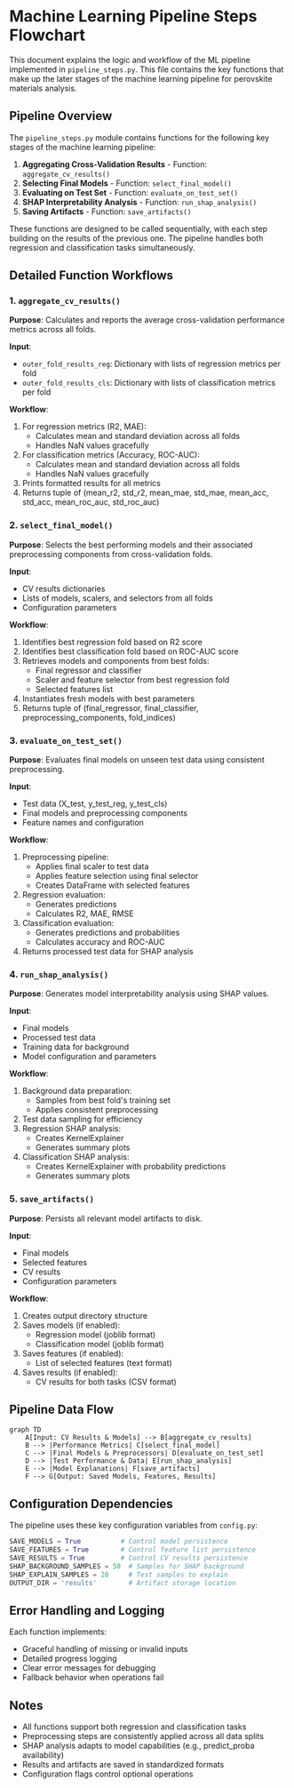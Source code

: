 # Machine Learning Pipeline Steps Flowchart

This document explains the logic and workflow of the ML pipeline implemented in `pipeline_steps.py`. This file contains the key functions that make up the later stages of the machine learning pipeline for perovskite materials analysis.

## Pipeline Overview

The `pipeline_steps.py` module contains functions for the following key stages of the machine learning pipeline:

1. **Aggregating Cross-Validation Results** - Function: `aggregate_cv_results()`
2. **Selecting Final Models** - Function: `select_final_model()`
3. **Evaluating on Test Set** - Function: `evaluate_on_test_set()`
4. **SHAP Interpretability Analysis** - Function: `run_shap_analysis()`
5. **Saving Artifacts** - Function: `save_artifacts()`

These functions are designed to be called sequentially, with each step building on the results of the previous one. The pipeline handles both regression and classification tasks simultaneously.

## Detailed Function Workflows

### 1. `aggregate_cv_results()`

**Purpose**: Calculates and reports the average cross-validation performance metrics across all folds.

**Input**:
- `outer_fold_results_reg`: Dictionary with lists of regression metrics per fold
- `outer_fold_results_cls`: Dictionary with lists of classification metrics per fold

**Workflow**:
1. For regression metrics (R2, MAE):
   - Calculates mean and standard deviation across all folds
   - Handles NaN values gracefully
2. For classification metrics (Accuracy, ROC-AUC):
   - Calculates mean and standard deviation across all folds
   - Handles NaN values gracefully
3. Prints formatted results for all metrics
4. Returns tuple of (mean_r2, std_r2, mean_mae, std_mae, mean_acc, std_acc, mean_roc_auc, std_roc_auc)

### 2. `select_final_model()`

**Purpose**: Selects the best performing models and their associated preprocessing components from cross-validation folds.

**Input**:
- CV results dictionaries
- Lists of models, scalers, and selectors from all folds
- Configuration parameters

**Workflow**:
1. Identifies best regression fold based on R2 score
2. Identifies best classification fold based on ROC-AUC score
3. Retrieves models and components from best folds:
   - Final regressor and classifier
   - Scaler and feature selector from best regression fold
   - Selected features list
4. Instantiates fresh models with best parameters
5. Returns tuple of (final_regressor, final_classifier, preprocessing_components, fold_indices)

### 3. `evaluate_on_test_set()`

**Purpose**: Evaluates final models on unseen test data using consistent preprocessing.

**Input**:
- Test data (X_test, y_test_reg, y_test_cls)
- Final models and preprocessing components
- Feature names and configuration

**Workflow**:
1. Preprocessing pipeline:
   - Applies final scaler to test data
   - Applies feature selection using final selector
   - Creates DataFrame with selected features
2. Regression evaluation:
   - Generates predictions
   - Calculates R2, MAE, RMSE
3. Classification evaluation:
   - Generates predictions and probabilities
   - Calculates accuracy and ROC-AUC
4. Returns processed test data for SHAP analysis

### 4. `run_shap_analysis()`

**Purpose**: Generates model interpretability analysis using SHAP values.

**Input**:
- Final models
- Processed test data
- Training data for background
- Model configuration and parameters

**Workflow**:
1. Background data preparation:
   - Samples from best fold's training set
   - Applies consistent preprocessing
2. Test data sampling for efficiency
3. Regression SHAP analysis:
   - Creates KernelExplainer
   - Generates summary plots
4. Classification SHAP analysis:
   - Creates KernelExplainer with probability predictions
   - Generates summary plots

### 5. `save_artifacts()`

**Purpose**: Persists all relevant model artifacts to disk.

**Input**:
- Final models
- Selected features
- CV results
- Configuration parameters

**Workflow**:
1. Creates output directory structure
2. Saves models (if enabled):
   - Regression model (joblib format)
   - Classification model (joblib format)
3. Saves features (if enabled):
   - List of selected features (text format)
4. Saves results (if enabled):
   - CV results for both tasks (CSV format)

## Pipeline Data Flow

```mermaid
graph TD
    A[Input: CV Results & Models] --> B[aggregate_cv_results]
    B --> |Performance Metrics| C[select_final_model]
    C --> |Final Models & Preprocessors| D[evaluate_on_test_set]
    D --> |Test Performance & Data| E[run_shap_analysis]
    E --> |Model Explanations| F[save_artifacts]
    F --> G[Output: Saved Models, Features, Results]
```

## Configuration Dependencies

The pipeline uses these key configuration variables from `config.py`:

```python
SAVE_MODELS = True          # Control model persistence
SAVE_FEATURES = True        # Control feature list persistence
SAVE_RESULTS = True         # Control CV results persistence
SHAP_BACKGROUND_SAMPLES = 50  # Samples for SHAP background
SHAP_EXPLAIN_SAMPLES = 20     # Test samples to explain
OUTPUT_DIR = 'results'        # Artifact storage location
```

## Error Handling and Logging

Each function implements:
- Graceful handling of missing or invalid inputs
- Detailed progress logging
- Clear error messages for debugging
- Fallback behavior when operations fail

## Notes

- All functions support both regression and classification tasks
- Preprocessing steps are consistently applied across all data splits
- SHAP analysis adapts to model capabilities (e.g., predict_proba availability)
- Results and artifacts are saved in standardized formats
- Configuration flags control optional operations
